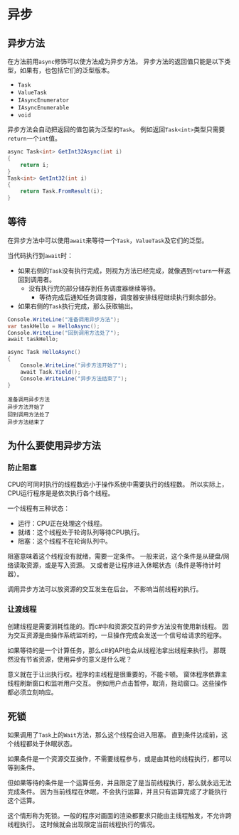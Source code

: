 ﻿# 异步

## 异步方法

在方法前用`async`修饰可以使方法成为异步方法。
异步方法的返回值只能是以下类型，如果有，也包括它们的泛型版本。

- `Task`
- `ValueTask`
- `IAsyncEnumerator`
- `IAsyncEnumerable`
- `void`

异步方法会自动把返回的值包装为泛型的`Task`。
例如返回`Task<int>`类型只需要`return`一个`int`值。

```csharp
async Task<int> GetInt32Async(int i)
{
	return i;
}
Task<int> GetInt32(int i)
{
	return Task.FromResult(i);
}
```

## 等待

在异步方法中可以使用`await`来等待一个`Task`，`ValueTask`及它们的泛型。

当代码执行到`await`时：

- 如果右侧的`Task`没有执行完成，则视为方法已经完成，就像遇到`return`一样返回到调用者。
  - 没有执行完的部分储存到任务调度器继续等待。
	- 等待完成后通知任务调度器，调度器安排线程继续执行剩余部分。
- 如果右侧的`Task`执行完成，那么获取输出。

```csharp
Console.WriteLine("准备调用异步方法");
var taskHello = HelloAsync();
Console.WriteLine("回到调用方法处了");
await taskHello;

async Task HelloAsync()
{
	Console.WriteLine("异步方法开始了");
	await Task.Yield();
	Console.WriteLine("异步方法结束了");
}
```
```
准备调用异步方法
异步方法开始了
回到调用方法处了
异步方法结束了
```

## 为什么要使用异步方法

### 防止阻塞

CPU的可同时执行的线程数远小于操作系统中需要执行的线程数。
所以实际上，CPU运行程序是是依次执行各个线程。

一个线程有三种状态：

- 运行：CPU正在处理这个线程。
- 就绪：这个线程处于轮询队列等待CPU执行。
- 阻塞：这个线程不在轮询队列中。

阻塞意味着这个线程没有就绪，需要一定条件。
一般来说，这个条件是从硬盘/网络读取资源，或是写入资源。
又或者是让程序进入休眠状态（条件是等待计时器）。

调用异步方法可以放资源的交互发生在后台。
不影响当前线程的执行。

### 让渡线程

创建线程是需要消耗性能的。而c#中和资源交互的异步方法没有使用新线程。
因为交互资源是由操作系统监听的，一旦操作完成会发送一个信号给请求的程序。

如果等待的是一个计算任务，那么c#的API也会从线程池拿出线程来执行。
那既然没有节省资源，使用异步的意义是什么呢？

意义就在于让出执行权。程序的主线程是很重要的，不能卡顿。
窗体程序依靠主线程刷新窗口和监听用户交互。
例如用户点击暂停，取消，拖动窗口。这些操作都必须立刻响应。

## 死锁

如果调用了`Task`上的`Wait`方法，那么这个线程会进入阻塞。
直到条件达成前，这个线程都处于休眠状态。

如果条件是一个资源交互操作，不需要线程参与，或是由其他的线程执行，都可以等到条件。

但如果等待的条件是一个运算任务，并且限定了是当前线程执行，那么就永远无法完成条件。
因为当前线程在休眠，不会执行运算，并且只有运算完成了才能执行这个运算。

这个情形称为死锁。一般的程序对画面的渲染都要求只能由主线程触发，不允许跨线程执行。
这时候就会出现限定当前线程执行的情况。
